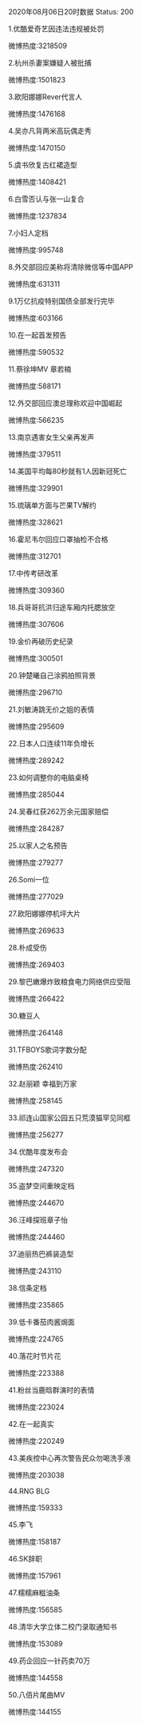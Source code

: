 2020年08月06日20时数据
Status: 200

1.优酷爱奇艺因违法违规被处罚

微博热度:3218509

2.杭州杀妻案嫌疑人被批捕

微博热度:1501823

3.欧阳娜娜Rever代言人

微博热度:1476168

4.吴亦凡背两米高玩偶走秀

微博热度:1470150

5.虞书欣复古红裙造型

微博热度:1408421

6.白雪否认与张一山复合

微博热度:1237834

7.小妇人定档

微博热度:995748

8.外交部回应美称将清除微信等中国APP

微博热度:631311

9.1万亿抗疫特别国债全部发行完毕

微博热度:603166

10.在一起首发预告

微博热度:590532

11.蔡徐坤MV 章若楠

微博热度:588171

12.外交部回应澳总理称欢迎中国崛起

微博热度:566235

13.南京遇害女生父亲再发声

微博热度:379511

14.美国平均每80秒就有1人因新冠死亡

微博热度:329901

15.琉璃单方面与芒果TV解约

微博热度:328621

16.霍尼韦尔回应口罩抽检不合格

微博热度:312701

17.中传考研改革

微博热度:309360

18.兵哥哥抗洪归途车厢内托腮放空

微博热度:307606

19.金价再破历史纪录

微博热度:300501

20.钟楚曦自己涂鸦拍照背景

微博热度:296710

21.刘敏涛跳无价之姐的表情

微博热度:295609

22.日本人口连续11年负增长

微博热度:289242

23.如何调整你的电脑桌椅

微博热度:285044

24.吴春红获262万余元国家赔偿

微博热度:284287

25.以家人之名预告

微博热度:279277

26.Somi一位

微博热度:277029

27.欧阳娜娜停机坪大片

微博热度:269633

28.朴成受伤

微博热度:269403

29.黎巴嫩爆炸致粮食电力网络供应受阻

微博热度:266422

30.糖豆人

微博热度:264148

31.TFBOYS歌词字数分配

微博热度:262410

32.赵丽颖 幸福到万家

微博热度:258145

33.祁连山国家公园五只荒漠猫罕见同框

微博热度:256277

34.优酷年度发布会

微博热度:247320

35.盗梦空间重映定档

微博热度:244670

36.汪峰探班章子怡

微博热度:244460

37.迪丽热巴裤装造型

微博热度:243110

38.信条定档

微博热度:235865

39.低卡番茄肉酱焗面

微博热度:224765

40.落花时节片花

微博热度:223388

41.粉丝当鹿晗群演时的表情

微博热度:223024

42.在一起真实

微博热度:220249

43.美疾控中心再次警告民众勿喝洗手液

微博热度:203038

44.RNG BLG

微博热度:159333

45.李飞

微博热度:158187

46.SK辞职

微博热度:157961

47.糯糯麻糍油条

微博热度:156585

48.清华大学立体二校门录取通知书

微博热度:153089

49.药企回应一针药卖70万

微博热度:144558

50.八佰片尾曲MV

微博热度:144155

